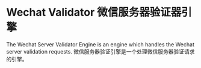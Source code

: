 # Wechat Validator 微信服务器验证器引擎

The Wechat Server Validator Engine is an engine which handles the Wechat server validation requests.
微信服务器验证引擎是一个处理微信服务器验证请求的引擎。
